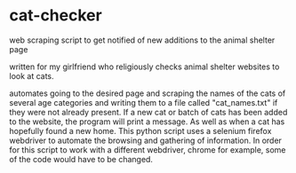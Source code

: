 # cat-checker
web scraping script to get notified of new additions to the animal shelter page


written for my girlfriend who religiously checks animal shelter websites to look at cats.

automates going to the desired page and scraping the names of the cats of several age categories and writing them to a file called "cat_names.txt" if they were not already present. If a new cat or batch of cats has been added to the website, the program will print a message. As well as when a cat has hopefully found a new home. 
This python script uses a selenium firefox webdriver to automate the browsing and gathering of information. In order for this script to work with a different webdriver, chrome for example, some of the code would have to be changed.

